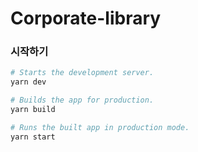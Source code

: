 # Corporate-library



### 시작하기

```bash
# Starts the development server.
yarn dev

# Builds the app for production.
yarn build

# Runs the built app in production mode.
yarn start   

```
